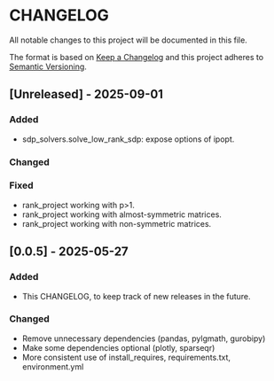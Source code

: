 # CHANGELOG
All notable changes to this project will be documented in this file.
 
The format is based on [Keep a Changelog](http://keepachangelog.com/)
and this project adheres to [Semantic Versioning](http://semver.org/).

## [Unreleased] - 2025-09-01

### Added 
- sdp_solvers.solve_low_rank_sdp: expose options of ipopt.

### Changed 

### Fixed
- rank_project working with p>1.
- rank_project working with almost-symmetric matrices.
- rank_project working with non-symmetric matrices.

## [0.0.5] - 2025-05-27

### Added 
- This CHANGELOG, to keep track of new releases in the future. 
 
### Changed
- Remove unnecessary dependencies (pandas, pylgmath, gurobipy)
- Make some dependencies optional (plotly, sparseqr)
- More consistent use of install_requires, requirements.txt, environment.yml
